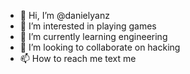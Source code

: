 - 👋 Hi, I’m @danielyanz
- 👀 I’m interested in playing games
- 🌱 I’m currently learning engineering
- 💞️ I’m looking to collaborate on hacking
- 📫 How to reach me text me

<!---
danielyanz/danielyanz is a ✨ special ✨ repository because its `README.md` (this file) appears on your GitHub profile.
You can click the Preview link to take a look at your changes.
--->
